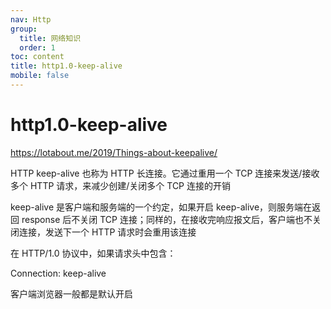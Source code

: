 ```yaml
---
nav: Http
group:
  title: 网络知识
  order: 1
toc: content
title: http1.0-keep-alive
mobile: false
---
```


# http1.0-keep-alive

https://lotabout.me/2019/Things-about-keepalive/

HTTP keep-alive 也称为 HTTP 长连接。它通过重用一个 TCP 连接来发送/接收多个 HTTP 请求，来减少创建/关闭多个 TCP 连接的开销

keep-alive 是客户端和服务端的一个约定，如果开启 keep-alive，则服务端在返回 response 后不关闭 TCP 连接；同样的，在接收完响应报文后，客户端也不关闭连接，发送下一个 HTTP 请求时会重用该连接

在 HTTP/1.0 协议中，如果请求头中包含：

Connection: keep-alive

客户端浏览器一般都是默认开启
